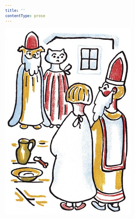 ```yaml
---
title: ''
contentType: prose
---
```


![povidani_o_pejskovi_a_kocicce_045](./resources/povidani_o_pejskovi_a_kocicce_045.jpg)
